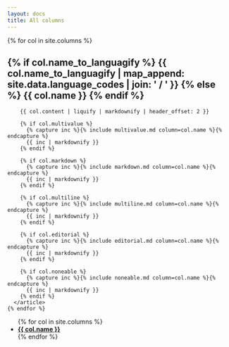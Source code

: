 ```yaml
---
layout: docs
title: All columns
---
```

<div class="row">
  <div class="col-md-auto references-columns">
    {% for col in site.columns %}
      <article id="{{ col.name | slugify }}" class="readable-width">
        <h2 class="column-name">
          {% if col.name_to_languagify %}
            {{ col.name_to_languagify | map_append: site.data.language_codes | join: ' / ' }}
          {% else %}
            {{ col.name }}
          {% endif %}
        </h2>
        
        {{ col.content | liquify | markdownify | header_offset: 2 }}
        
        {% if col.multivalue %}
          {% capture inc %}{% include multivalue.md column=col.name %}{% endcapture %}
          {{ inc | markdownify }}
        {% endif %}
        
        {% if col.markdown %}
          {% capture inc %}{% include markdown.md column=col.name %}{% endcapture %}
          {{ inc | markdownify }}
        {% endif %}
        
        {% if col.multiline %}
          {% capture inc %}{% include multiline.md column=col.name %}{% endcapture %}
          {{ inc | markdownify }}
        {% endif %}
        
        {% if col.editorial %}
          {% capture inc %}{% include editorial.md column=col.name %}{% endcapture %}
          {{ inc | markdownify }}
        {% endif %}
        
        {% if col.noneable %}
          {% capture inc %}{% include noneable.md column=col.name %}{% endcapture %}
          {{ inc | markdownify }}
        {% endif %}
      </article>
    {% endfor %}
  </div>

  <div class="col-md-auto d-none d-md-block">
    <ul class="list list-unstyled sticky-top scroll-y">
      {% for col in site.columns %}
        <li><a href="#{{ col.name | slugify }}"><strong>{{ col.name }}</strong></a></li>
      {% endfor %}
    </ul>
  </div>
</div>

